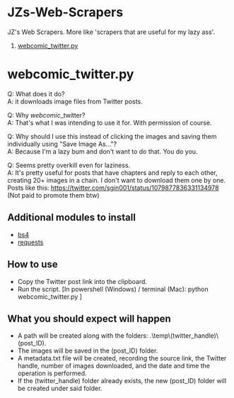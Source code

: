 # JZs-Web-Scrapers
JZ's Web Scrapers. More like 'scrapers that are useful for my lazy ass'.

1. <a href = '#webcomic_twitter.py'>webcomic_twitter.py</a>

# webcomic_twitter.py
Q: What does it do?  
A: it downloads image files from Twitter posts.

Q: Why <i>webcomic</i>_twitter?  
A: That's what I was intending to use it for. With permission of course.

Q: Why should I use this instead of clicking the images and saving them individually using "Save Image As..."?  
A: Because I'm a lazy bum and don't want to do that. You do you.

Q: Seems pretty overkill even for laziness.  
A: It's pretty useful for posts that have chapters and reply to each other, creating 20+ images in a chain. I don't want to download them one by one. Posts like this: https://twitter.com/sgin001/status/1079877836331134978 (Not paid to promote them btw)

<h2>Additional modules to install</h2>
<ul>
  <li><a href = 'https://www.crummy.com/software/BeautifulSoup'>bs4</a></li>
  <li><a href = 'http://docs.python-requests.org/en/master/'>requests</a></li>
</ul>

<h2>How to use</h2>
<ul>
  <li>Copy the Twitter post link into the clipboard.</li>
  <li>Run the script. [In powershell (Windows) / terminal (Mac): python webcomic_twitter.py <url>]</li>
</ul>

<h2>What you should expect will happen</h2>
<ul>
  <li>A path will be created along with the folders: .\temp\(twitter_handle)\(post_ID).</li>
  <li>The images will be saved in the (post_ID) folder.</li>
  <li>A metadata.txt file will be created, recording the source link, the Twitter handle, number of images downloaded, and the date and time the operation is performed.</li>
  <li>If the (twitter_handle) folder already exists, the new (post_ID) folder will be created under said folder.</li>
</ul>
